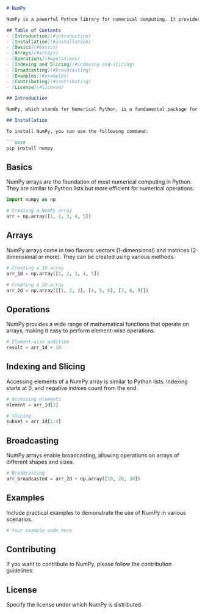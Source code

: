 
```markdown
# NumPy

NumPy is a powerful Python library for numerical computing. It provides support for large, multi-dimensional arrays and matrices, along with mathematical functions to operate on these elements.

## Table of Contents
- [Introduction](#introduction)
- [Installation](#installation)
- [Basics](#basics)
- [Arrays](#arrays)
- [Operations](#operations)
- [Indexing and Slicing](#indexing-and-slicing)
- [Broadcasting](#broadcasting)
- [Examples](#examples)
- [Contributing](#contributing)
- [License](#license)

## Introduction

NumPy, which stands for Numerical Python, is a fundamental package for scientific computing with Python. It provides high-performance multidimensional arrays and tools to work with them efficiently.

## Installation

To install NumPy, you can use the following command:

```bash
pip install numpy
```

## Basics

NumPy arrays are the foundation of most numerical computing in Python. They are similar to Python lists but more efficient for numerical operations.

```python
import numpy as np

# Creating a NumPy array
arr = np.array([1, 2, 3, 4, 5])
```

## Arrays

NumPy arrays come in two flavors: vectors (1-dimensional) and matrices (2-dimensional or more). They can be created using various methods.

```python
# Creating a 1D array
arr_1d = np.array([1, 2, 3, 4, 5])

# Creating a 2D array
arr_2d = np.array([[1, 2, 3], [4, 5, 6], [7, 8, 9]])
```

## Operations

NumPy provides a wide range of mathematical functions that operate on arrays, making it easy to perform element-wise operations.

```python
# Element-wise addition
result = arr_1d + 10
```

## Indexing and Slicing

Accessing elements of a NumPy array is similar to Python lists. Indexing starts at 0, and negative indices count from the end.

```python
# Accessing elements
element = arr_1d[2]

# Slicing
subset = arr_1d[1:4]
```

## Broadcasting

NumPy arrays enable broadcasting, allowing operations on arrays of different shapes and sizes.

```python
# Broadcasting
arr_broadcasted = arr_2d + np.array([10, 20, 30])
```

## Examples

Include practical examples to demonstrate the use of NumPy in various scenarios.

```python
# Your example code here
```

## Contributing

If you want to contribute to NumPy, please follow the contribution guidelines.

## License

Specify the license under which NumPy is distributed.

```

